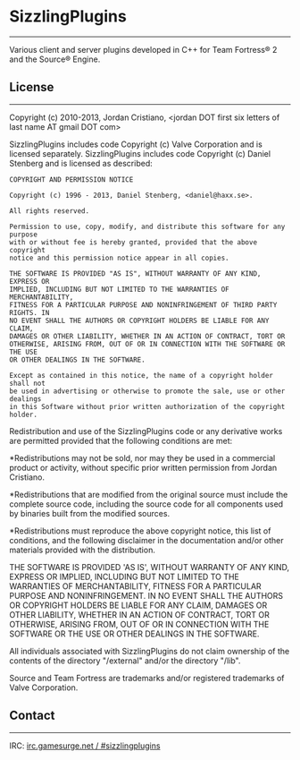 
# SizzlingPlugins
- - -

Various client and server plugins developed in C++ for Team Fortress&#174; 2 and the Source&#174; Engine.


## License 
- - -

Copyright (c) 2010-2013, Jordan Cristiano, &lt;jordan DOT first six letters of last name AT gmail DOT com&gt;

SizzlingPlugins includes code Copyright (c) Valve Corporation and is licensed separately.
SizzlingPlugins includes code Copyright (c) Daniel Stenberg and is licensed as described:

    COPYRIGHT AND PERMISSION NOTICE
     
    Copyright (c) 1996 - 2013, Daniel Stenberg, <daniel@haxx.se>.
     
    All rights reserved.
     
    Permission to use, copy, modify, and distribute this software for any purpose
    with or without fee is hereby granted, provided that the above copyright
    notice and this permission notice appear in all copies.
     
    THE SOFTWARE IS PROVIDED "AS IS", WITHOUT WARRANTY OF ANY KIND, EXPRESS OR
    IMPLIED, INCLUDING BUT NOT LIMITED TO THE WARRANTIES OF MERCHANTABILITY,
    FITNESS FOR A PARTICULAR PURPOSE AND NONINFRINGEMENT OF THIRD PARTY RIGHTS. IN
    NO EVENT SHALL THE AUTHORS OR COPYRIGHT HOLDERS BE LIABLE FOR ANY CLAIM,
    DAMAGES OR OTHER LIABILITY, WHETHER IN AN ACTION OF CONTRACT, TORT OR
    OTHERWISE, ARISING FROM, OUT OF OR IN CONNECTION WITH THE SOFTWARE OR THE USE
    OR OTHER DEALINGS IN THE SOFTWARE.
     
    Except as contained in this notice, the name of a copyright holder shall not
    be used in advertising or otherwise to promote the sale, use or other dealings
    in this Software without prior written authorization of the copyright holder.

Redistribution and use of the SizzlingPlugins code or any derivative
works are permitted provided that the following conditions are met:

*Redistributions may not be sold, nor may they be used in a commercial
product or activity, without specific prior written permission from
Jordan Cristiano.
 
*Redistributions that are modified from the original source must include
the complete source code, including the source code for all components
used by binaries built from the modified sources.

*Redistributions must reproduce the above copyright notice, this list
of conditions, and the following disclaimer in the documentation and/or
other materials provided with the distribution.

THE SOFTWARE IS PROVIDED 'AS IS', WITHOUT WARRANTY OF ANY KIND,
EXPRESS OR IMPLIED, INCLUDING BUT NOT LIMITED TO THE WARRANTIES OF
MERCHANTABILITY, FITNESS FOR A PARTICULAR PURPOSE AND NONINFRINGEMENT.
IN NO EVENT SHALL THE AUTHORS OR COPYRIGHT HOLDERS BE LIABLE FOR ANY
CLAIM, DAMAGES OR OTHER LIABILITY, WHETHER IN AN ACTION OF CONTRACT,
TORT OR OTHERWISE, ARISING FROM, OUT OF OR IN CONNECTION WITH THE
SOFTWARE OR THE USE OR OTHER DEALINGS IN THE SOFTWARE.

All individuals associated with SizzlingPlugins do not claim ownership of 
the contents of the directory "/external" and/or the directory "/lib".

Source and Team Fortress are trademarks and/or registered trademarks of Valve Corporation.


## Contact
- - -

IRC: [irc.gamesurge.net / #sizzlingplugins](irc://irc.gamesurge.net/sizzlingplugins)
